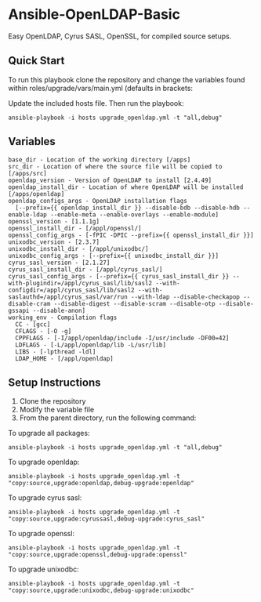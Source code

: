 # Ansible-OpenLDAP-Basic
Easy OpenLDAP, Cyrus SASL, OpenSSL, for compiled source setups. 

## Quick Start

To run this playbook clone the repository and change the variables found within roles/upgrade/vars/main.yml (defaults in brackets:

Update the included hosts file. Then run the playbook:

    ansible-playbook -i hosts upgrade_openldap.yml -t "all,debug"

## Variables 

    base_dir - Location of the working directory [/apps]
    src_dir - Location of where the source file will be copied to [/apps/src]
    openldap_version - Version of OpenLDAP to install [2.4.49]
    openldap_install_dir - Location of where OpenLDAP will be installed [/apps/openldap]
    openldap_configs_args - OpenLDAP installation flags 
      [--prefix={{ openldap_install_dir }} --disable-bdb --disable-hdb --enable-ldap --enable-meta --enable-overlays --enable-module]
    openssl_version - [1.1.1g]
    openssl_install_dir - [/appl/openssl/]
    openssl_config_args - [-fPIC -DPIC --prefix={{ openssl_install_dir }}]
    unixodbc_version - [2.3.7]
    unixodbc_install_dir - [/appl/unixodbc/]
    unixodbc_config_args - [--prefix={{ unixodbc_install_dir }}]
    cyrus_sasl_version - [2.1.27]
    cyrus_sasl_install_dir - [/appl/cyrus_sasl/]
    cyrus_sasl_config_args - [--prefix={{ cyrus_sasl_install_dir }} --with-plugindir=/appl/cyrus_sasl/lib/sasl2 --with-configdir=/appl/cyrus_sasl/lib/sasl2 --with-saslauthd=/appl/cyrus_sasl/var/run --with-ldap --disable-checkapop --disable-cram --disable-digest --disable-scram --disable-otp --disable-gssapi --disable-anon]
    working_env - Compilation flags 
      CC - [gcc]
      CFLAGS - [-O -g]
      CPPFLAGS - [-I/appl/openldap/include -I/usr/include -DF00=42]
      LDFLAGS - [-L/appl/openldap/lib -L/usr/lib]
      LIBS - [-lpthread -ldl]
      LDAP_HOME - [/appl/openldap]

## Setup Instructions

1. Clone the repository
2. Modify the variable file 
3. From the parent directory, run the following command:

To upgrade all packages:

    ansible-playbook -i hosts upgrade_openldap.yml -t "all,debug"

To upgrade openldap:

    ansible-playbook -i hosts upgrade_openldap.yml -t "copy:source,upgrade:openldap,debug-upgrade:openldap"

To upgrade cyrus sasl:

    ansible-playbook -i hosts upgrade_openldap.yml -t "copy:source,upgrade:cyrussasl,debug-upgrade:cyrus_sasl"

To upgrade openssl:

    ansible-playbook -i hosts upgrade_openldap.yml -t "copy:source,upgrade:openssl,debug-upgrade:openssl"

To upgrade unixodbc:

    ansible-playbook -i hosts upgrade_openldap.yml -t "copy:source,upgrade:unixodbc,debug-upgrade:unixodbc"

